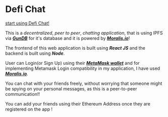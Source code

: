 # Defi Chat 
[start using Defi Chat!](https://defichat.vercel.app/)

This is a *decentralized*, *peer to peer*, *chatting application*, that is using IPFS via [***GunDB***](https://gun.eco/) for it's database and it is powered by [***Moralis.io***](https://moralis.io/)!

The frontend of this web application is built using ***React JS*** and the backend is built using ***Node***. 

User can Login(or Sign Up) using their [***MetaMask wallet***](https://metamask.io/) and for implementing Metamask Login compatibility in my application, I have used [***Moralis.io***](https://moralis.io/).

You can chat with your friends freely, without worrying that someone might be spying on your personal messages, as this is a peer-to-peer communication!!

You can add your friends using their Ethereum Address once they are registered on the app !


